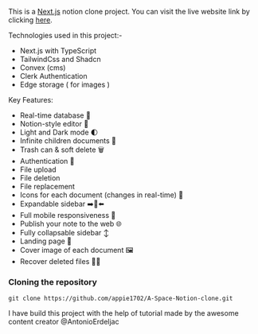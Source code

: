 This is a [Next.js](https://nextjs.org/) notion clone project. You can visit the live website link by clicking [here](https://a-space-alpha.vercel.app/).

Technologies used in this project:-
- Next.js with TypeScript
- TailwindCss and Shadcn
- Convex (cms)
- Clerk Authentication
- Edge storage ( for images )

Key Features:

- Real-time database  🔗 
- Notion-style editor 📝 
- Light and Dark mode 🌓
- Infinite children documents 🌲
- Trash can & soft delete 🗑️
- Authentication 🔐 
- File upload
- File deletion
- File replacement
- Icons for each document (changes in real-time) 🌠
- Expandable sidebar ➡️🔀⬅️
- Full mobile responsiveness 📱
- Publish your note to the web 🌐
- Fully collapsable sidebar ↕️
- Landing page 🛬
- Cover image of each document 🖼️
- Recover deleted files 🔄📄


### Cloning the repository

```shell
git clone https://github.com/appie1702/A-Space-Notion-clone.git
```

I have build this project with the help of tutorial made by the awesome content creator @AntonioErdeljac
